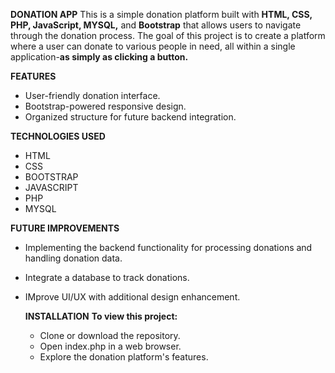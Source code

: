 **DONATION APP**
This is a simple donation platform built with **HTML, CSS, PHP, JavaScript, MYSQL,** and **Bootstrap** that allows users to navigate through the donation process. The goal of this project is to create a platform where a user can donate to various people in need, all within a single application-**as simply as clicking a button.**

**FEATURES**
- User-friendly donation interface.
- Bootstrap-powered responsive design.
- Organized structure for future backend integration.

**TECHNOLOGIES USED**
- HTML
- CSS
- BOOTSTRAP
- JAVASCRIPT
- PHP
- MYSQL

**FUTURE IMPROVEMENTS**
- Implementing the backend functionality for processing donations and handling donation data.
- Integrate a database to track donations.
- IMprove UI/UX with additional design enhancement.

  **INSTALLATION**
  **To view this project:**
  - Clone or download the repository.
  - Open index.php in a web browser.
  - Explore the donation platform's features.


